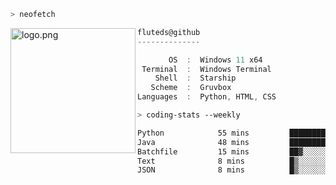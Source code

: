 ```zsh
> neofetch
```

<!--img align="left" src="https://github.com/fluteds.png" alt="logo.png" width="200"/>-->
<img align="left" src="https://external-content.duckduckgo.com/iu/?u=https%3A%2F%2F78.media.tumblr.com%2F975fca5f82161b190efdcaa05ffbd4ec%2Ftumblr_p6q6m9TJF01x3p3jmo1_500.png&f=1&nofb=1" alt="logo.png" width="200"/>

```csharp
fluteds@github
--------------

       OS  :  Windows 11 x64
 Terminal  :  Windows Terminal
    Shell  :  Starship
   Scheme  :  Gruvbox
Languages  :  Python, HTML, CSS
```

```zsh
> coding-stats --weekly
```

<!--START_SECTION:waka-->

```txt
Python            55 mins         █████████▒░░░░░░░░░░░░░░░   37.30 %
Java              48 mins         ████████▒░░░░░░░░░░░░░░░░   32.96 %
Batchfile         15 mins         ██▓░░░░░░░░░░░░░░░░░░░░░░   10.76 %
Text              8 mins          █▒░░░░░░░░░░░░░░░░░░░░░░░   05.68 %
JSON              8 mins          █▒░░░░░░░░░░░░░░░░░░░░░░░   05.65 %
```

<!--END_SECTION:waka-->
